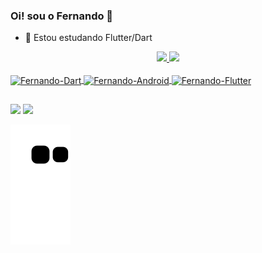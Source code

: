 ### Oi! sou o Fernando 👋


- 🌱 Estou estudando Flutter/Dart

<div align="center">
  <a href="https://github.com/FernandoSSd">
  <img height="180em" src="https://github-readme-stats.vercel.app/api?username=FernandoSSd&show_icons=true&theme=dark&include_all_commits=true&count_private=true"/>
  <img height="180em" src="https://github-readme-stats.vercel.app/api/top-langs/?username=FernandoSSd&layout=compact&langs_count=7&theme=dark"/>
</div>
<div style="display: inline_block"><br>
  <img align="center" alt="Fernando-Dart" height="30" width="40" src="https://cdn.jsdelivr.net/gh/devicons/devicon/icons/flutter/flutter-original.svg">
  <img align="center" alt="Fernando-Android" height="30" width="40" src="https://cdn.jsdelivr.net/gh/devicons/devicon/icons/dart/dart-original.svg">
  <img align="center" alt="Fernando-Flutter" height="30" width="40" src="https://cdn.jsdelivr.net/gh/devicons/devicon/icons/android/android-original.svg">
  
  ##
 
<div> 
  <a href="https://www.instagram.com/_nando.ssd/" target="_blank"><img src="https://img.shields.io/badge/-Instagram-%23E4405F?style=for-the-badge&logo=instagram&logoColor=white" target="_blank"></a>
  <a href="https://www.linkedin.com/in/fernando-santos-de-siqueira-648099240/" target="_blank"><img src="https://img.shields.io/badge/-LinkedIn-%230077B5?style=for-the-badge&logo=linkedin&logoColor=white" target="_blank"></a> 
 
 ![Snake animation](https://github.com/FernandoSSd/fernandossd/blob/output/github-contribution-grid-snake.svg)
 
</div>
